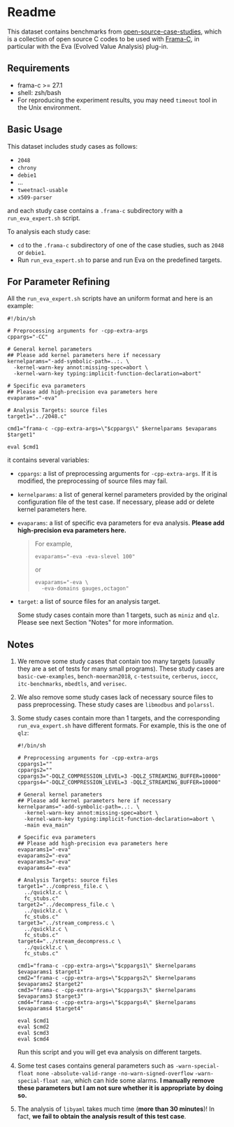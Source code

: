 # Readme

This dataset contains benchmarks from [open-source-case-studies](https://git.frama-c.com/pub/open-source-case-studies), which is a collection of open source C codes to be used with [Frama-C](http://frama-c.com/), in particular with the Eva (Evolved Value Analysis) plug-in.

## Requirements

+ frama-c >= 27.1
+ shell: zsh/bash
+ For reproducing the experiment results, you may need `timeout` tool in the Unix environment.

## Basic Usage

This dataset includes study cases as follows:

+ `2048`
+ `chrony`
+ `debie1`
+ ...
+ `tweetnacl-usable`
+ `x509-parser`

and each study case contains a `.frama-c` subdirectory with a `run_eva_expert.sh` script. 

To analysis each study case:

+ `cd` to the `.frama-c` subdirectory of one of the case studies, such as `2048` or `debie1`.
+ Run `run_eva_expert.sh` to parse and run Eva on the predefined targets.

## For Parameter Refining

All the `run_eva_expert.sh` scripts have an uniform format and here is an example:

```shell
#!/bin/sh

# Preprocessing arguments for -cpp-extra-args
cppargs="-CC"

# General kernel parameters
## Please add kernel parameters here if necessary
kernelparams="-add-symbolic-path=..:. \
  -kernel-warn-key annot:missing-spec=abort \
  -kernel-warn-key typing:implicit-function-declaration=abort"

# Specific eva parameters
## Please add high-precision eva parameters here
evaparams="-eva"

# Analysis Targets: source files
target1="../2048.c"

cmd1="frama-c -cpp-extra-args=\"$cppargs\" $kernelparams $evaparams $target1"

eval $cmd1
```

it contains several variables:

+ `cppargs`: a list of preprocessing arguments for `-cpp-extra-args`. If it is modified, the preprocessing of source files may fail.

+ `kernelparams`: a list of general kernel parameters provided by the original configuration file of the test case. If necessary, please add or delete kernel parameters here.

+ `evaparams`: a list of specific eva parameters for eva analysis. **Please add high-precision eva parameters here.**

  > For example,
  >
  > ```shell
  > evaparams="-eva -eva-slevel 100"
  > ```
  >
  > or
  >
  > ```shell
  > evaparams="-eva \
  >   -eva-domains gauges,octagon"

+ `target`: a list of source files for an analysis target.

  Some study cases contain more than 1 targets, such as `miniz` and `qlz`. Please see next Section "Notes" for more information.

## Notes

1. We remove some study cases that contain too many targets (usually they are a set of tests for many small programs). These study cases are `basic-cwe-examples`, `bench-moerman2018`, `c-testsuite`, `cerberus`, `ioccc`, `itc-benchmarks`, `mbedtls`, and `verisec`.

2. We also remove some study cases lack of necessary source files to pass preprocessing. These study cases are `libmodbus` and `polarssl`.

3. Some study cases contain more than 1 targets, and the corresponding `run_eva_expert.sh` have different formats. For example, this is the one of `qlz`:

   ```shell
   #!/bin/sh
   
   # Preprocessing arguments for -cpp-extra-args
   cppargs1=""
   cppargs2=""
   cppargs3="-DQLZ_COMPRESSION_LEVEL=3 -DQLZ_STREAMING_BUFFER=10000"
   cppargs4="-DQLZ_COMPRESSION_LEVEL=3 -DQLZ_STREAMING_BUFFER=10000"
   
   # General kernel parameters
   ## Please add kernel parameters here if necessary
   kernelparams="-add-symbolic-path=..:. \
     -kernel-warn-key annot:missing-spec=abort \
     -kernel-warn-key typing:implicit-function-declaration=abort \
     -main eva_main"
   
   # Specific eva parameters
   ## Please add high-precision eva parameters here
   evaparams1="-eva"
   evaparams2="-eva"
   evaparams3="-eva"
   evaparams4="-eva"
   
   # Analysis Targets: source files
   target1="../compress_file.c \
     ../quicklz.c \
     fc_stubs.c"
   target2="../decompress_file.c \
     ../quicklz.c \
     fc_stubs.c"
   target3="../stream_compress.c \
     ../quicklz.c \
     fc_stubs.c"
   target4="../stream_decompress.c \
     ../quicklz.c \
     fc_stubs.c"
   
   cmd1="frama-c -cpp-extra-args=\"$cppargs1\" $kernelparams $evaparams1 $target1"
   cmd2="frama-c -cpp-extra-args=\"$cppargs2\" $kernelparams $evaparams2 $target2"
   cmd3="frama-c -cpp-extra-args=\"$cppargs3\" $kernelparams $evaparams3 $target3"
   cmd4="frama-c -cpp-extra-args=\"$cppargs4\" $kernelparams $evaparams4 $target4"
   
   eval $cmd1
   eval $cmd2
   eval $cmd3
   eval $cmd4
   ```

   Run this script and you will get eva analysis on different targets.

4. Some test cases contains general parameters such as `-warn-special-float none` `-absolute-valid-range` `-no-warn-signed-overflow` `-warn-special-float nan`, which can hide some alarms. **I manually remove these parameters but I am not sure whether it is appropriate by doing so.**

5. The analysis of `libyaml` takes much time (**more than 30 minutes**)! In fact, **we fail to obtain the analysis result of this test case**.